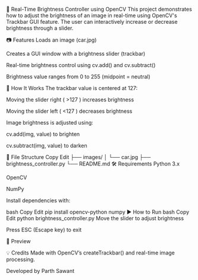 🔆 Real-Time Brightness Controller using OpenCV
This project demonstrates how to adjust the brightness of an image in real-time using OpenCV's Trackbar GUI feature. The user can interactively increase or decrease brightness through a slider.

📷 Features
Loads an image (car.jpg)

Creates a GUI window with a brightness slider (trackbar)

Real-time brightness control using cv.add() and cv.subtract()

Brightness value ranges from 0 to 255 (midpoint = neutral)

🧠 How It Works
The trackbar value is centered at 127:

Moving the slider right ( >127 ) increases brightness

Moving the slider left ( <127 ) decreases brightness

Image brightness is adjusted using:

cv.add(img, value) to brighten

cv.subtract(img, value) to darken

📁 File Structure
Copy
Edit
├── images/
│   └── car.jpg
├── brightness_controller.py
└── README.md
🛠️ Requirements
Python 3.x

OpenCV

NumPy

Install dependencies with:

bash
Copy
Edit
pip install opencv-python numpy
▶️ How to Run
bash
Copy
Edit
python brightness_controller.py
Move the slider to adjust brightness

Press ESC (Escape key) to exit

📸 Preview


💡 Credits
Made with OpenCV’s createTrackbar() and real-time image processing.

Developed by Parth Sawant

